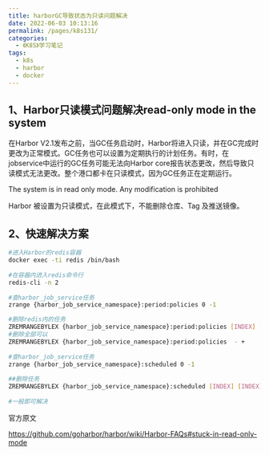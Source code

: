 ```yaml
---
title: harborGC导致状态为只读问题解决
date: 2022-06-03 10:13:16
permalink: /pages/k8s131/
categories:
  - 《K8S》学习笔记
tags:
  - k8s
  - harbor
  - docker
---
```


## 1、Harbor只读模式问题解决read-only mode in the system

在Harbor V2.1发布之前，当GC任务启动时，Harbor将进入只读，并在GC完成时更改为正常模式。GC任务也可以设置为定期执行的计划任务。有时，在jobservice中运行的GC任务可能无法向Harbor core报告状态更改，然后导致只读模式无法更改。整个港口都卡在只读模式，因为GC任务正在定期运行。



The system is in read only mode. Any modification is prohibited

Harbor 被设置为只读模式，在此模式下，不能删除仓库、Tag 及推送镜像。



## 2、快速解决方案

```sh
#进入Harbor的redis容器
docker exec -ti redis /bin/bash
 
#在容器内进入redis命令行
redis-cli -n 2 
 
#查harbor_job_service任务
zrange {harbor_job_service_namespace}:period:policies 0 -1

#删除redis内的任务
ZREMRANGEBYLEX {harbor_job_service_namespace}:period:policies [INDEX] [INDEX]
#删除全部可以
ZREMRANGEBYLEX {harbor_job_service_namespace}:period:policies  - +
 
#查harbor_job_service任务
zrange {harbor_job_service_namespace}:scheduled 0 -1
 
##删除任务
ZREMRANGEBYLEX {harbor_job_service_namespace}:scheduled [INDEX] [INDEX]
 
#一般即可解决
```



官方原文

https://github.com/goharbor/harbor/wiki/Harbor-FAQs#stuck-in-read-only-mode
